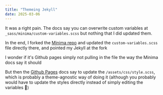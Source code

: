 ```yaml
---
title: "Themeing Jekyll"
date: 2025-03-06
---
```


It was a right pain. The docs say you can overwrite custom variables at `_sass/minima/custom-variables.scss` but nothing that I did updated them.

In the end, I forked the [Minima repo](https://github.com/jekyll/minima) and updated the `custom-variables.scss` file directly there, and pointed my Jekyll at the fork

I wonder if it's Github pages simply not pulling in the file the way the Minima docs say it should

But then the [Github Pages](https://docs.github.com/en/pages/setting-up-a-github-pages-site-with-jekyll/adding-a-theme-to-your-github-pages-site-using-jekyll#customizing-your-themes-css) docs say to update the `/assets/css/style.scss`, which is probably a theme-agnostic way of doing it (although you probably would have to update the styles directly instead of simply editing the variables 🤔)

